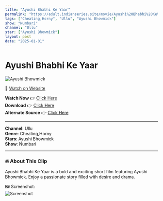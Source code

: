 ```yaml
---
title: "Ayushi Bhabhi Ke Yaar"
permalink: "https://adult.indianseries.site/movie/Ayushi%20Bhabhi%20Ke%20Yaar"
tags: ["Cheating,Horny", "Ullu", "Ayushi Bhowmick"]
show: "Numbari"
channel: "Ullu"
star: ["Ayushi Bhowmick"]
layout: post
date: "2025-01-01"
---
```


# Ayushi Bhabhi Ke Yaar

![Ayushi Bhowmick](https://shorts.desisins.com/wp-content/uploads/2024/12/Ayushi-Bhowmick-Numbari-Ullu-DesiSins.com_-1.jpg)

🔗 [Watch on Website](https://adult.indianseries.site/movie/Ayushi%20Bhabhi%20Ke%20Yaar)

**Watch Now** 👉 [Click Here](https://adult.indianseries.site/movie/Ayushi%20Bhabhi%20Ke%20Yaar)  
**Download** 👉 [Click Here](https://adult.indianseries.site/movie/Ayushi%20Bhabhi%20Ke%20Yaar)  
**Alternate Source** 👉 [Click Here](https://adult.indianseries.site/movie/Ayushi%20Bhabhi%20Ke%20Yaar)

---

**Channel**: Ullu  
**Genre**: Cheating,Horny  
**Stars**: Ayushi Bhowmick  
**Show**: Numbari

---

### 🔥 About This Clip

Ayushi Bhabhi Ke Yaar is a bold and exciting short film featuring Ayushi Bhowmick. Enjoy a passionate story filled with desire and drama.
 
🖼️ Screenshot:  
![Screenshot](https://shorts.desisins.com/wp-content/uploads/2024/12/Ayushi-Bhowmick-Numbari-Ullu-DesiSins.com_-1.jpg)
